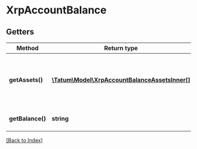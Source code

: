 # XrpAccountBalance

## Getters

Method | Return type | Description | Notes
------------ | ------------- | ------------- | -------------
**getAssets()** | [**\Tatum\Model\XrpAccountBalanceAssetsInner[]**](XrpAccountBalanceAssetsInner.md) | Different assets other then XRP available on the account. | [optional]
**getBalance()** | **string** | Balance of XRP, in drops. | [optional]

[[Back to Index]](../index.md)
